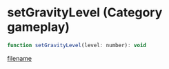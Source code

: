 # setGravityLevel (Category gameplay)

```js
function setGravityLevel(level: number): void
```

[filename](setGravityLevel_m.md ':include')